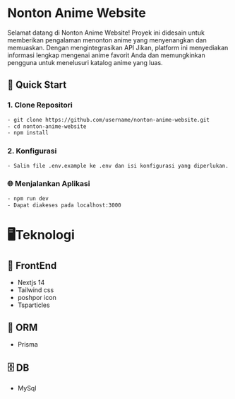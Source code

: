 # Nonton Anime Website

Selamat datang di Nonton Anime Website! Proyek ini didesain untuk memberikan pengalaman menonton anime yang menyenangkan dan memuaskan.
Dengan mengintegrasikan API Jikan, platform ini menyediakan informasi lengkap mengenai anime favorit Anda dan memungkinkan pengguna untuk menelusuri katalog anime yang luas.

## 🚀 Quick Start

### 1. Clone Repositori

```bash
- git clone https://github.com/username/nonton-anime-website.git
- cd nonton-anime-website
- npm install
```
### 2. Konfigurasi
```bash
- Salin file .env.example ke .env dan isi konfigurasi yang diperlukan.

```
### 🌐 Menjalankan Aplikasi
```bash
- npm run dev
- Dapat diakeses pada localhost:3000
```

# 🖥Teknologi
## 🚀 FrontEnd 
- Nextjs 14
- Tailwind css
- poshpor icon
- Tsparticles

## 🔺 ORM 
- Prisma

## 🗄 DB 
- MySql
